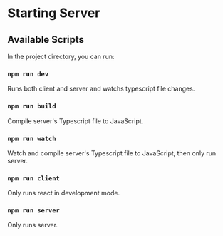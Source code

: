 # Starting Server

## Available Scripts

In the project directory, you can run:

### `npm run dev`

Runs both client and server and watchs typescript file changes.

### `npm run build`

Compile server's Typescript file to JavaScript.

### `npm run watch`

Watch and compile server's Typescript file to JavaScript, then only run server.

### `npm run client`

Only runs react in development mode.

### `npm run server`

Only runs server.
